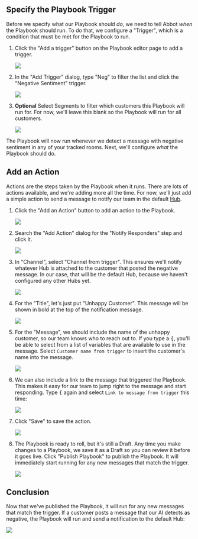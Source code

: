 ## Specify the Playbook Trigger

Before we specify what our Playbook should _do_, we need to tell Abbot _when_ the Playbook should run.
To do that, we configure a "Trigger", which is a condition that must be met for the Playbook to run.

1. Click the "Add a trigger" button on the Playbook editor page to add a trigger.

    <img src="/public/images/articles/quick-start.playbooks/add-trigger-button.png">

2. In the "Add Trigger" dialog, type "Neg" to filter the list and click the "Negative Sentiment" trigger.

    <img src="/public/images/articles/quick-start.playbooks/add-trigger-neg-search.png">

3. **Optional** Select Segments to filter which customers this Playbook will run for. For now, we'll leave this blank so the Playbook will run for all customers.

    <img src="/public/images/articles/quick-start.playbooks/add-trigger-choose-segment.png">

The Playbook will now run whenever we detect a message with negative sentiment in any of your tracked rooms.
Next, we'll configure _what_ the Playbook should do.

## Add an Action

Actions are the steps taken by the Playbook when it runs.
There are lots of actions available, and we're adding more all the time.
For now, we'll just add a simple action to send a message to notify our team in the default [Hub](xref:conversation-management.hubs).

1. Click the "Add an Action" button to add an action to the Playbook.

    <img src="/public/images/articles/quick-start.playbooks/add-action-button.png">

2. Search the "Add Action" dialog for the "Notify Responders" step and click it.

    <img src="/public/images/articles/quick-start.playbooks/add-action-notify-search.png">

3. In "Channel", select "Channel from trigger". This ensures we'll notify whatever Hub is attached to the customer that posted the negative message. In our case, that will be the default Hub, because we haven't configured any other Hubs yet.

    <img src="/public/images/articles/quick-start.playbooks/notify-responders-channel.png">

4. For the "Title", let's just put "Unhappy Customer". This message will be shown in bold at the top of the notification message.

    <img src="/public/images/articles/quick-start.playbooks/notify-responders-title.png">

5. For the "Message", we should include the name of the unhappy customer, so our team knows who to reach out to. If you type a <kbd>{</kbd>, you'll be able to select from a list of variables that are available to use in the message. Select `Customer name from trigger` to insert the customer's name into the message.

    <img src="/public/images/articles/quick-start.playbooks/notify-responders-message-customer-name-variable.png">

6. We can also include a link to the message that triggered the Playbook. This makes it easy for our team to jump right to the message and start responding. Type <kbd>{</kbd> again and select `Link to message from trigger` this time:

    <img src="/public/images/articles/quick-start.playbooks/notify-responders-message-link-message-variable.png">

7. Click "Save" to save the action.

    <img src="/public/images/articles/quick-start.playbooks/notify-responders-full-action.png">

8. The Playbook is ready to roll, but it's still a Draft. Any time you make changes to a Playbook, we save it as a Draft so you can review it before it goes live. Click "Publish Playbook" to publish the Playbook. It will immediately start running for any new messages that match the trigger.

    <img src="/public/images/articles/quick-start.playbooks/notify-responders-publish.png">

## Conclusion

Now that we've published the Playbook, it will run for any new messages that match the trigger.
If a customer posts a message that our AI detects as negative, the Playbook will run and send a notification to the default Hub:

<img src="/public/images/articles/quick-start.playbooks/negative-sentiment-notification.png">